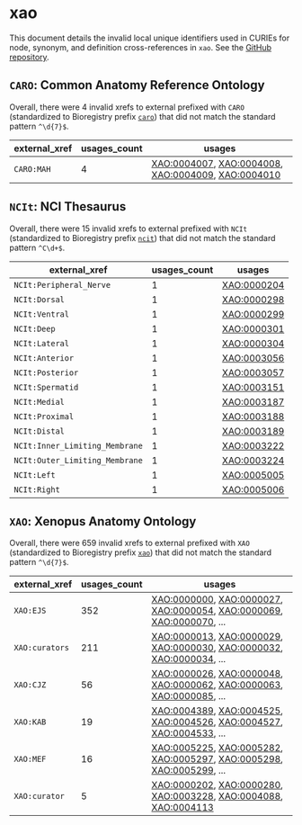 # xao

This document details the invalid local unique identifiers used in CURIEs
for node, synonym, and definition cross-references in `xao`. See the [GitHub repository](https://github.com/xenopus-anatomy/xao).


## `CARO`: Common Anatomy Reference Ontology

Overall, there were 4 invalid
xrefs to external prefixed with `CARO` (standardized to Bioregistry
prefix [`caro`](https://bioregistry.io/caro)) that
did not match the standard pattern `^\d{7}$`.

| external_xref   |   usages_count | usages                                                                                                                                                                                                                                     |
|-----------------|----------------|--------------------------------------------------------------------------------------------------------------------------------------------------------------------------------------------------------------------------------------------|
| `CARO:MAH`      |              4 | [XAO:0004007](http://purl.obolibrary.org/obo/XAO_0004007), [XAO:0004008](http://purl.obolibrary.org/obo/XAO_0004008), [XAO:0004009](http://purl.obolibrary.org/obo/XAO_0004009), [XAO:0004010](http://purl.obolibrary.org/obo/XAO_0004010) |

## `NCIt`: NCI Thesaurus

Overall, there were 15 invalid
xrefs to external prefixed with `NCIt` (standardized to Bioregistry
prefix [`ncit`](https://bioregistry.io/ncit)) that
did not match the standard pattern `^C\d+$`.

| external_xref                  |   usages_count | usages                                                    |
|--------------------------------|----------------|-----------------------------------------------------------|
| `NCIt:Peripheral_Nerve`        |              1 | [XAO:0000204](http://purl.obolibrary.org/obo/XAO_0000204) |
| `NCIt:Dorsal`                  |              1 | [XAO:0000298](http://purl.obolibrary.org/obo/XAO_0000298) |
| `NCIt:Ventral`                 |              1 | [XAO:0000299](http://purl.obolibrary.org/obo/XAO_0000299) |
| `NCIt:Deep`                    |              1 | [XAO:0000301](http://purl.obolibrary.org/obo/XAO_0000301) |
| `NCIt:Lateral`                 |              1 | [XAO:0000304](http://purl.obolibrary.org/obo/XAO_0000304) |
| `NCIt:Anterior`                |              1 | [XAO:0003056](http://purl.obolibrary.org/obo/XAO_0003056) |
| `NCIt:Posterior`               |              1 | [XAO:0003057](http://purl.obolibrary.org/obo/XAO_0003057) |
| `NCIt:Spermatid`               |              1 | [XAO:0003151](http://purl.obolibrary.org/obo/XAO_0003151) |
| `NCIt:Medial`                  |              1 | [XAO:0003187](http://purl.obolibrary.org/obo/XAO_0003187) |
| `NCIt:Proximal`                |              1 | [XAO:0003188](http://purl.obolibrary.org/obo/XAO_0003188) |
| `NCIt:Distal`                  |              1 | [XAO:0003189](http://purl.obolibrary.org/obo/XAO_0003189) |
| `NCIt:Inner_Limiting_Membrane` |              1 | [XAO:0003222](http://purl.obolibrary.org/obo/XAO_0003222) |
| `NCIt:Outer_Limiting_Membrane` |              1 | [XAO:0003224](http://purl.obolibrary.org/obo/XAO_0003224) |
| `NCIt:Left`                    |              1 | [XAO:0005005](http://purl.obolibrary.org/obo/XAO_0005005) |
| `NCIt:Right`                   |              1 | [XAO:0005006](http://purl.obolibrary.org/obo/XAO_0005006) |

## `XAO`: Xenopus Anatomy Ontology

Overall, there were 659 invalid
xrefs to external prefixed with `XAO` (standardized to Bioregistry
prefix [`xao`](https://bioregistry.io/xao)) that
did not match the standard pattern `^\d{7}$`.

| external_xref   |   usages_count | usages                                                                                                                                                                                                                                                                                                     |
|-----------------|----------------|------------------------------------------------------------------------------------------------------------------------------------------------------------------------------------------------------------------------------------------------------------------------------------------------------------|
| `XAO:EJS`       |            352 | [XAO:0000000](http://purl.obolibrary.org/obo/XAO_0000000), [XAO:0000027](http://purl.obolibrary.org/obo/XAO_0000027), [XAO:0000054](http://purl.obolibrary.org/obo/XAO_0000054), [XAO:0000069](http://purl.obolibrary.org/obo/XAO_0000069), [XAO:0000070](http://purl.obolibrary.org/obo/XAO_0000070), ... |
| `XAO:curators`  |            211 | [XAO:0000013](http://purl.obolibrary.org/obo/XAO_0000013), [XAO:0000029](http://purl.obolibrary.org/obo/XAO_0000029), [XAO:0000030](http://purl.obolibrary.org/obo/XAO_0000030), [XAO:0000032](http://purl.obolibrary.org/obo/XAO_0000032), [XAO:0000034](http://purl.obolibrary.org/obo/XAO_0000034), ... |
| `XAO:CJZ`       |             56 | [XAO:0000026](http://purl.obolibrary.org/obo/XAO_0000026), [XAO:0000048](http://purl.obolibrary.org/obo/XAO_0000048), [XAO:0000062](http://purl.obolibrary.org/obo/XAO_0000062), [XAO:0000063](http://purl.obolibrary.org/obo/XAO_0000063), [XAO:0000085](http://purl.obolibrary.org/obo/XAO_0000085), ... |
| `XAO:KAB`       |             19 | [XAO:0004389](http://purl.obolibrary.org/obo/XAO_0004389), [XAO:0004525](http://purl.obolibrary.org/obo/XAO_0004525), [XAO:0004526](http://purl.obolibrary.org/obo/XAO_0004526), [XAO:0004527](http://purl.obolibrary.org/obo/XAO_0004527), [XAO:0004533](http://purl.obolibrary.org/obo/XAO_0004533), ... |
| `XAO:MEF`       |             16 | [XAO:0005225](http://purl.obolibrary.org/obo/XAO_0005225), [XAO:0005282](http://purl.obolibrary.org/obo/XAO_0005282), [XAO:0005297](http://purl.obolibrary.org/obo/XAO_0005297), [XAO:0005298](http://purl.obolibrary.org/obo/XAO_0005298), [XAO:0005299](http://purl.obolibrary.org/obo/XAO_0005299), ... |
| `XAO:curator`   |              5 | [XAO:0000202](http://purl.obolibrary.org/obo/XAO_0000202), [XAO:0000280](http://purl.obolibrary.org/obo/XAO_0000280), [XAO:0003228](http://purl.obolibrary.org/obo/XAO_0003228), [XAO:0004088](http://purl.obolibrary.org/obo/XAO_0004088), [XAO:0004113](http://purl.obolibrary.org/obo/XAO_0004113)      |

